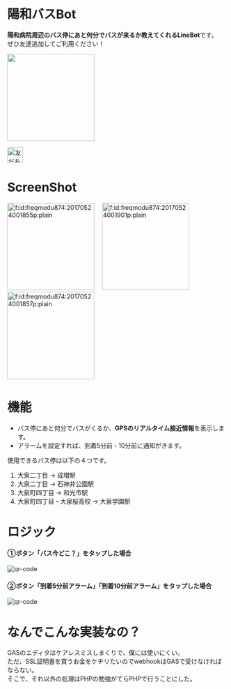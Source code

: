 # 陽和バスBot

**陽和病院周辺のバス停にあと何分でバスが来るか教えてくれるLineBot**です。   
ぜひ友達追加してご利用ください！

<p><img src="https://c1.staticflickr.com/5/4213/35048977716_32fed3c62d.jpg" height="200" border="0" /></p>
<p><a href="https://line.me/R/ti/p/%40mkn0401k"><img src="https://scdn.line-apps.com/n/line_add_friends/btn/ja.png" alt="友だち追加" height="36" border="0" /></a></p>

# ScreenShot
<p>
<img class="hatena-fotolife" title="f:id:freqmodu874:20170524001855p:plain" src="https://cdn-ak.f.st-hatena.com/images/fotolife/f/freqmodu874/20170524/20170524001855.png" alt="f:id:freqmodu874:20170524001855p:plain" width="200" />　
<img class="hatena-fotolife" title="f:id:freqmodu874:20170524001901p:plain" src="https://cdn-ak.f.st-hatena.com/images/fotolife/f/freqmodu874/20170524/20170524001901.png" alt="f:id:freqmodu874:20170524001901p:plain" width="200" />　
<img class="hatena-fotolife" title="f:id:freqmodu874:20170524001857p:plain" src="https://cdn-ak.f.st-hatena.com/images/fotolife/f/freqmodu874/20170524/20170524001857.png" alt="f:id:freqmodu874:20170524001857p:plain" width="200" />　
</p>

# 機能

* バス停にあと何分でバスがくるか、**GPSのリアルタイム接近情報**を表示します。
* アラームを設定すれば、到着5分前・10分前に通知がきます。  

使用できるバス停は以下の４つです。

1. 大泉二丁目 → 成増駅
2. 大泉二丁目 → 石神井公園駅
3. 大泉町四丁目 → 和光市駅
4. 大泉町四丁目・大泉桜高校 → 大泉学園駅

# ロジック
#### ①ボタン「バス今どこ？」をタップした場合
![qr-code](https://c1.staticflickr.com/5/4204/34282325063_e936ca792f_h.jpg)

#### ②ボタン「到着5分前アラーム」「到着10分前アラーム」をタップした場合
![qr-code](https://c1.staticflickr.com/5/4290/35052500276_0d77fc51ca_h.jpg)
  

# なんでこんな実装なの？
GASのエディタはケアレスミスしまくりで、僕には使いにくい。  
ただ、SSL証明書を買うお金をケチリたいのでwebhookはGASで受けなければならない。  
そこで、それ以外の処理はPHPの勉強がてらPHPで行うことにした。
